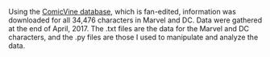 Using the <a href="https://comicvine.gamespot.com/api/" target="_blank">ComicVine database</a>, which is fan-edited, information was downloaded for all 34,476 characters in Marvel and DC. Data were gathered at the end of April, 2017. The .txt files are the data for the Marvel and DC characters, and the .py files are those I used to manipulate and analyze the data.
